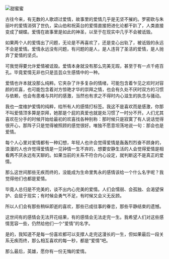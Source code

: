 ![甜蜜蜜](http://static.insomnia-er.com/sweetlove.jpg) 

古往今来，有无数的人歌颂过爱情，故事里的爱情几乎是无坚不摧的。罗密欧与朱丽叶的爱情消弭了世仇，梁山伯和祝英台的爱情直接把进化论都干趴了，人类直接变成了蝴蝶。爱情在故事里是如此的神圣，以至于在现实中几乎不会被诋毁。


如果两个人的爱情出了问题，无论是不再喜欢了，还是变心出轨了，被诋毁的永远不会是爱情。爱情永远没有问题，有问题的是人，是人违背了圣洁的爱情，是人抛弃了爱情的坚贞。


可我觉得要允许爱情被诋毁。爱情本身就没有那么完美无瑕，甚至于有一点千疮百孔。毕竟爱情无非也只是芸芸众生感情中的一种。


爱情也许本就没那么纯粹。它夹杂了许多复杂的情绪，可能包含着乍见之欢时对容颜的欢喜，也可能包含着对方惊艳才华的崇拜之情，也会有久处不厌时双方的习惯与依赖，也会有患难与共时的感激，当然也有求之不得时内心滋生的执念与骚动。


我也一度维护爱情的纯粹，给所有人的感情打标签。我这不是喜欢而是感激，你那不叫爱情顶多算是崇拜，她那是个屁的真爱也就是处习惯了一时分不开。人们尤其喜欢在分手的时候开始给最初的欢喜找各种别称：那时候只是寂寞了有人说话觉得很开心，那阵子只是觉得被照顾的感觉很好。唯独不愿意坦荡地说一句：那会也是爱情。


每个人心里对爱情都有一种幻想，年轻人也许会觉得爱情是轰轰烈烈奋不顾身的，浪漫的人也许觉得爱情是一见钟情一生不弃的，想要安静生活的人会觉得爱情是相看两不厌永远有天聊的。如果当前的关系不符合内心设定，就判断这不是真正的爱情。


那么这世间那些无疾而终的，没能成为生命里隽永的感情该给一个什么名字呢？我觉得他们也都是爱情。


毕竟人总归是不完美的，谈不出内心完美的爱情。人们会懦弱、会孤独、会渴望保护、会屈于现实；有时候会勇气不足，有时候又会义无反顾。


所以人们会有那些稍纵即逝的喜欢，那些已成往事的眷恋，那些平静结束的遗憾。


这世间有的感情会无法开花结果，有的感情会无法走完一生。我希望人们对这些感情宽容一些，仍然给他们一个“爱情”的名字。


是的，我知道不是每一份喜欢都可以支撑人走完这漫长的一生，但如果最后一段关系无疾而终，那么相互喜欢的每一秒，都是“爱情”吧。


那么最后，英雄，愿你有一份无悔的爱情。


